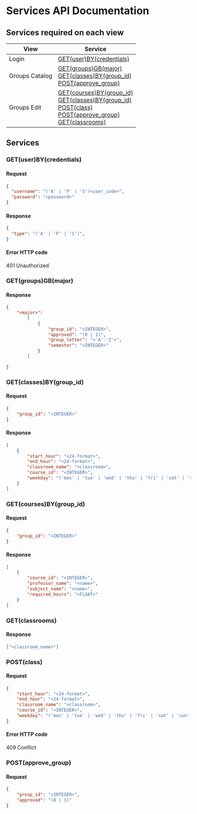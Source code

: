 # Services API Documentation

## Services required on each view

| View |Service |
|---|---|
| Login | [GET(user)BY(credentials)](#getuserbycredentials) |
| Groups Catalog | [GET(groups)GB(major)](#getgroupsgbmajor)<br>[GET(classes)BY(group_id)](#getclassesbygroup_id)<br>[POST(approve_group)](#postapprove_group) |
| Groups Edit | [GET(courses)BY(group_id)](#getcoursesbygroup_id)<br>[GET(classes)BY(group_id)](#getclassesbygroup_id)<br>[POST(class)](#postclass)<br>[POST(approve_group)](#postapprove_group)<br>[GET(classrooms)](#getclassrooms) |

## Services

### GET(user)BY(credentials)

#### Request

```json
{
  "username": "('A' | 'P' | 'S')<user_code>",
  "password": "<password>"
}
```

#### Response

```json
{
  "type": "('A' | 'P' | 'S')",
}
```

#### Error HTTP code

401 Unauthorized

### GET(groups)GB(major)

#### Response

```json
{
    "<major>":
        [
            {
                "group_id": "<INTEGER>",
                "approved": "(0 | 1)",
                "group_letter": "<'A'-'Z'>",
                "semester": "<INTEGER>"
            }
        ]

}
```

### GET(classes)BY(group_id)

#### Request

```json
{
    "group_id": "<INTEGER>"
}
```

#### Response

```json
[
    {
        "start_hour": "<24-format>",
        "end_hour": "<24-format>",
        "classroom_name": "<classroom>",
        "course_id": "<INTEGER>",
        "weekday": "('mon' | 'tue' | 'wed' | 'thu' | 'fri' | 'sat' | 'sun')"
    }
]
```

### GET(courses)BY(group_id)

#### Request

```json
{
    "group_id": "<INTEGER>"
}
```

#### Response

```json
[
    {
        "course_id": "<INTEGER>",
        "professor_name": "<name>",
        "subject_name": "<name>",
        "required_hours": "<FLOAT>"
    }
]
```

### GET(classrooms)

#### Response

```json
["<classroom_name>"]
```

### POST(class)

#### Request

```json
{
    "start_hour": "<24-format>",
    "end_hour": "<24-format>",
    "classroom_name": "<classroom>",
    "course_id": "<INTEGER>",
    "weekday": "('mon' | 'tue' | 'wed' | 'thu' | 'fri' | 'sat' | 'sun')"
}
```

#### Error HTTP code

409 Conflict

### POST(approve_group)

#### Request

```json
{
    "group_id": "<INTEGER>",
    "approved": "(0 | 1)"
}
```
